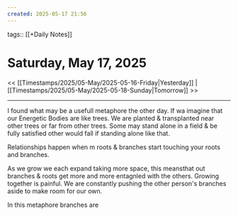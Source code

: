 ```yaml
---
created: 2025-05-17 21:56
---
```

tags:: [[+Daily Notes]]

# Saturday, May 17, 2025

<< [[Timestamps/2025/05-May/2025-05-16-Friday|Yesterday]] | [[Timestamps/2025/05-May/2025-05-18-Sunday|Tomorrow]] >>

---

I found what may be a usefull metaphore the other day. If wa imagine that our Energetic Bodies are like trees. We are planted & transplanted near other trees or far from other trees. Some may stand alone in a field & be fully satisfied other would fall if standing alone like that.

Relationships happen when m roots & branches start touching your roots and branches.

As we grow we each expand taking more space, this meansthat out branches & roots get more and more entagnled with the others. Growing together is painful. We are constantly pushing the other person's branches aside to make room for our own.

In this metaphore branches are 